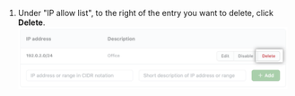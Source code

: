 1. Under "IP allow list", to the right of the entry you want to delete, click **Delete**.
  ![Delete allowed IP address button](/assets/images/help/security/ip-address-delete-button.png)
